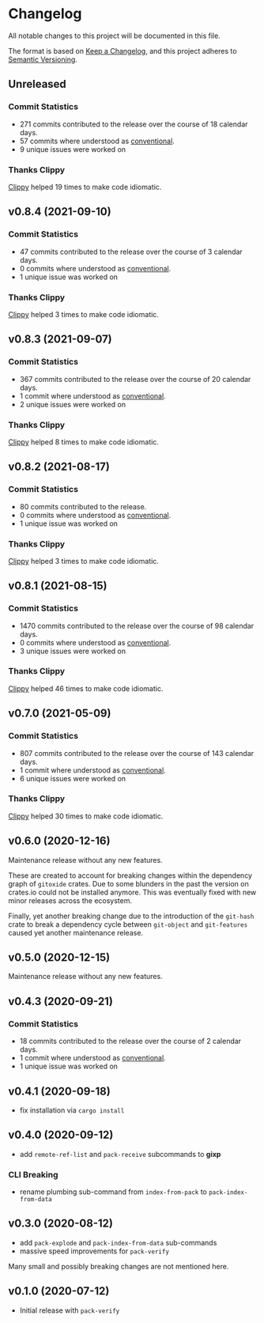 # Changelog

All notable changes to this project will be documented in this file.

The format is based on [Keep a Changelog](https://keepachangelog.com/en/1.0.0/),
and this project adheres to [Semantic Versioning](https://semver.org/spec/v2.0.0.html).

## Unreleased

### Commit Statistics

<csr-read-only-do-not-edit/>

 - 271 commits contributed to the release over the course of 18 calendar days.
 - 57 commits where understood as [conventional](https://www.conventionalcommits.org).
 - 9 unique issues were worked on

### Thanks Clippy

<csr-read-only-do-not-edit/>

[Clippy](https://github.com/rust-lang/rust-clippy) helped 19 times to make code idiomatic. 

## v0.8.4 (2021-09-10)

### Commit Statistics

<csr-read-only-do-not-edit/>

 - 47 commits contributed to the release over the course of 3 calendar days.
 - 0 commits where understood as [conventional](https://www.conventionalcommits.org).
 - 1 unique issue was worked on

### Thanks Clippy

<csr-read-only-do-not-edit/>

[Clippy](https://github.com/rust-lang/rust-clippy) helped 3 times to make code idiomatic. 

## v0.8.3 (2021-09-07)

### Commit Statistics

<csr-read-only-do-not-edit/>

 - 367 commits contributed to the release over the course of 20 calendar days.
 - 1 commit where understood as [conventional](https://www.conventionalcommits.org).
 - 2 unique issues were worked on

### Thanks Clippy

<csr-read-only-do-not-edit/>

[Clippy](https://github.com/rust-lang/rust-clippy) helped 8 times to make code idiomatic. 

## v0.8.2 (2021-08-17)

### Commit Statistics

<csr-read-only-do-not-edit/>

 - 80 commits contributed to the release.
 - 0 commits where understood as [conventional](https://www.conventionalcommits.org).
 - 1 unique issue was worked on

### Thanks Clippy

<csr-read-only-do-not-edit/>

[Clippy](https://github.com/rust-lang/rust-clippy) helped 3 times to make code idiomatic. 

## v0.8.1 (2021-08-15)

### Commit Statistics

<csr-read-only-do-not-edit/>

 - 1470 commits contributed to the release over the course of 98 calendar days.
 - 0 commits where understood as [conventional](https://www.conventionalcommits.org).
 - 3 unique issues were worked on

### Thanks Clippy

<csr-read-only-do-not-edit/>

[Clippy](https://github.com/rust-lang/rust-clippy) helped 46 times to make code idiomatic. 

## v0.7.0 (2021-05-09)

### Commit Statistics

<csr-read-only-do-not-edit/>

 - 807 commits contributed to the release over the course of 143 calendar days.
 - 1 commit where understood as [conventional](https://www.conventionalcommits.org).
 - 6 unique issues were worked on

### Thanks Clippy

<csr-read-only-do-not-edit/>

[Clippy](https://github.com/rust-lang/rust-clippy) helped 30 times to make code idiomatic. 

## v0.6.0 (2020-12-16)

Maintenance release without any new features.

These are created to account for breaking changes within the dependency graph of
`gitoxide` crates. Due to some blunders in the past the version on crates.io
could not be installed anymore.
This was eventually fixed with new minor releases across the ecosystem.

Finally, yet another breaking change due to the introduction of the `git-hash`
crate to break a dependency cycle between `git-object` and `git-features` caused
yet another maintenance release.
## v0.5.0 (2020-12-15)

Maintenance release without any new features.
## v0.4.3 (2020-09-21)

### Commit Statistics

<csr-read-only-do-not-edit/>

 - 18 commits contributed to the release over the course of 2 calendar days.
 - 1 commit where understood as [conventional](https://www.conventionalcommits.org).
 - 1 unique issue was worked on

## v0.4.1 (2020-09-18)

* fix installation via `cargo install`

## v0.4.0 (2020-09-12)

* add `remote-ref-list` and `pack-receive` subcommands to **gixp**

### CLI Breaking

 * rename plumbing sub-command from `index-from-pack` to `pack-index-from-data`

## v0.3.0 (2020-08-12)

* add `pack-explode` and `pack-index-from-data` sub-commands
* massive speed improvements for `pack-verify`

Many small and possibly breaking changes are not mentioned here.
## v0.1.0 (2020-07-12)

* Initial release with `pack-verify`
